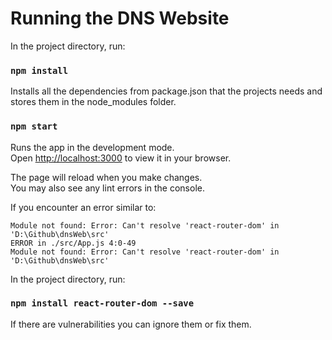 # Running the DNS Website

In the project directory, run:

### `npm install`

Installs all the dependencies from package.json that the projects needs and stores them in the node_modules folder.

### `npm start`

Runs the app in the development mode.\
Open [http://localhost:3000](http://localhost:3000) to view it in your browser.

The page will reload when you make changes.\
You may also see any lint errors in the console.

If you encounter an error similar to:

```
Module not found: Error: Can't resolve 'react-router-dom' in 'D:\Github\dnsWeb\src'
ERROR in ./src/App.js 4:0-49
Module not found: Error: Can't resolve 'react-router-dom' in 'D:\Github\dnsWeb\src'
```

In the project directory, run:

 ### `npm install react-router-dom --save`

 If there are vulnerabilities you can ignore them or fix them.